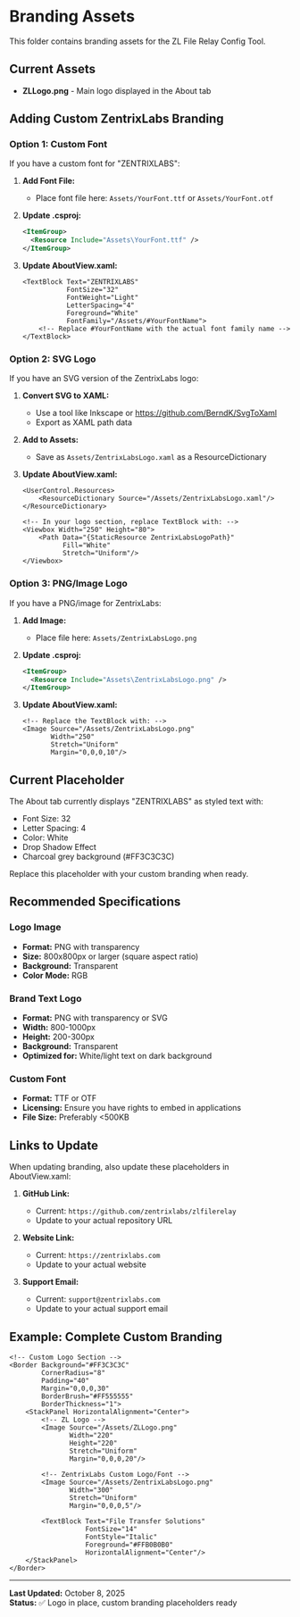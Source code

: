 # Branding Assets

This folder contains branding assets for the ZL File Relay Config Tool.

## Current Assets

- **ZLLogo.png** - Main logo displayed in the About tab

## Adding Custom ZentrixLabs Branding

### Option 1: Custom Font

If you have a custom font for "ZENTRIXLABS":

1. **Add Font File:**
   - Place font file here: `Assets/YourFont.ttf` or `Assets/YourFont.otf`

2. **Update .csproj:**
   ```xml
   <ItemGroup>
     <Resource Include="Assets\YourFont.ttf" />
   </ItemGroup>
   ```

3. **Update AboutView.xaml:**
   ```xaml
   <TextBlock Text="ZENTRIXLABS" 
              FontSize="32" 
              FontWeight="Light"
              LetterSpacing="4"
              Foreground="White"
              FontFamily="/Assets/#YourFontName">
       <!-- Replace #YourFontName with the actual font family name -->
   </TextBlock>
   ```

### Option 2: SVG Logo

If you have an SVG version of the ZentrixLabs logo:

1. **Convert SVG to XAML:**
   - Use a tool like Inkscape or https://github.com/BerndK/SvgToXaml
   - Export as XAML path data

2. **Add to Assets:**
   - Save as `Assets/ZentrixLabsLogo.xaml` as a ResourceDictionary

3. **Update AboutView.xaml:**
   ```xaml
   <UserControl.Resources>
       <ResourceDictionary Source="/Assets/ZentrixLabsLogo.xaml"/>
   </ResourceDictionary>
   
   <!-- In your logo section, replace TextBlock with: -->
   <Viewbox Width="250" Height="80">
       <Path Data="{StaticResource ZentrixLabsLogoPath}" 
             Fill="White"
             Stretch="Uniform"/>
   </Viewbox>
   ```

### Option 3: PNG/Image Logo

If you have a PNG/image for ZentrixLabs:

1. **Add Image:**
   - Place file here: `Assets/ZentrixLabsLogo.png`

2. **Update .csproj:**
   ```xml
   <ItemGroup>
     <Resource Include="Assets\ZentrixLabsLogo.png" />
   </ItemGroup>
   ```

3. **Update AboutView.xaml:**
   ```xaml
   <!-- Replace the TextBlock with: -->
   <Image Source="/Assets/ZentrixLabsLogo.png" 
          Width="250" 
          Stretch="Uniform"
          Margin="0,0,0,10"/>
   ```

## Current Placeholder

The About tab currently displays "ZENTRIXLABS" as styled text with:
- Font Size: 32
- Letter Spacing: 4
- Color: White
- Drop Shadow Effect
- Charcoal grey background (#FF3C3C3C)

Replace this placeholder with your custom branding when ready.

## Recommended Specifications

### Logo Image
- **Format:** PNG with transparency
- **Size:** 800x800px or larger (square aspect ratio)
- **Background:** Transparent
- **Color Mode:** RGB

### Brand Text Logo
- **Format:** PNG with transparency or SVG
- **Width:** 800-1000px
- **Height:** 200-300px
- **Background:** Transparent
- **Optimized for:** White/light text on dark background

### Custom Font
- **Format:** TTF or OTF
- **Licensing:** Ensure you have rights to embed in applications
- **File Size:** Preferably <500KB

## Links to Update

When updating branding, also update these placeholders in AboutView.xaml:

1. **GitHub Link:**
   - Current: `https://github.com/zentrixlabs/zlfilerelay`
   - Update to your actual repository URL

2. **Website Link:**
   - Current: `https://zentrixlabs.com`
   - Update to your actual website

3. **Support Email:**
   - Current: `support@zentrixlabs.com`
   - Update to your actual support email

## Example: Complete Custom Branding

```xaml
<!-- Custom Logo Section -->
<Border Background="#FF3C3C3C" 
        CornerRadius="8" 
        Padding="40"
        Margin="0,0,0,30"
        BorderBrush="#FF555555"
        BorderThickness="1">
    <StackPanel HorizontalAlignment="Center">
        <!-- ZL Logo -->
        <Image Source="/Assets/ZLLogo.png" 
               Width="220" 
               Height="220"
               Stretch="Uniform"
               Margin="0,0,0,20"/>
        
        <!-- ZentrixLabs Custom Logo/Font -->
        <Image Source="/Assets/ZentrixLabsLogo.png" 
               Width="300" 
               Stretch="Uniform"
               Margin="0,0,0,5"/>
        
        <TextBlock Text="File Transfer Solutions" 
                   FontSize="14" 
                   FontStyle="Italic"
                   Foreground="#FFB0B0B0"
                   HorizontalAlignment="Center"/>
    </StackPanel>
</Border>
```

---

**Last Updated:** October 8, 2025  
**Status:** ✅ Logo in place, custom branding placeholders ready
